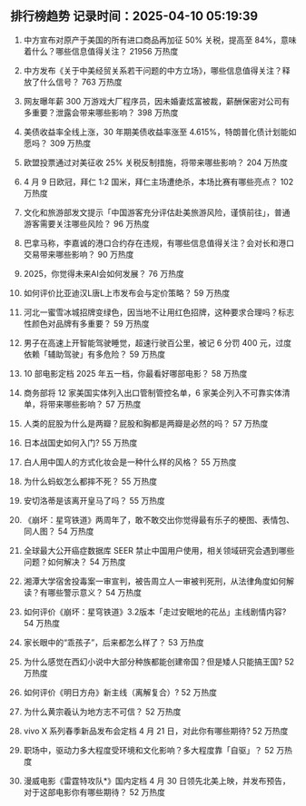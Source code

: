 
## 排行榜趋势 记录时间：2025-04-10 05:19:39
  
  1. 中方宣布对原产于美国的所有进口商品再加征 50% 关税，提高至 84%，意味着什么？哪些信息值得关注？ 21956 万热度
    
  2. 中方发布《关于中美经贸关系若干问题的中方立场》，哪些信息值得关注？释放了什么信号？ 763 万热度
    
  3. 网友曝年薪 300 万游戏大厂程序员，因未婚妻炫富被裁，薪酬保密对公司有多重要？泄露会带来哪些影响？ 398 万热度
    
  4. 美债收益率全线上涨，30 年期美债收益率涨至 4.615%，特朗普化债计划能如愿吗？ 309 万热度
    
  5. 欧盟投票通过对美征收 25% 关税反制措施，将带来哪些影响？ 204 万热度
    
  6. 4 月 9 日欧冠，拜仁 1:2 国米，拜仁主场遭绝杀，本场比赛有哪些亮点？ 102 万热度
    
  7. 文化和旅游部发文提示「中国游客充分评估赴美旅游风险，谨慎前往」，普通游客需要关注哪些风险？ 96 万热度
    
  8. 巴拿马称，李嘉诚的港口合约存在违规，有哪些信息值得关注？会对长和港口交易带来哪些影响？ 90 万热度
    
  9. 2025，你觉得未来AI会如何发展？ 76 万热度
    
  10. 如何评价比亚迪汉L唐L上市发布会与定价策略？ 59 万热度
    
  11. 河北一蜜雪冰城招牌变绿色，因当地不让用红色招牌，这种要求合理吗？标志性颜色对品牌有多重要？ 59 万热度
    
  12. 男子在高速上开智能驾驶睡觉，超速行驶百公里，被记 6 分罚 400 元，过度依赖「辅助驾驶」有多危险？ 59 万热度
    
  13. 10 部电影定档 2025 年五一档，你最看好哪部电影？ 58 万热度
    
  14. 商务部将 12 家美国实体列入出口管制管控名单，6 家美企列入不可靠实体清单，将带来哪些影响？ 57 万热度
    
  15. 人类的屁股为什么是两瓣？屁股和胸都是两瓣是必然的吗？ 57 万热度
    
  16. 日本战国史如何入门? 55 万热度
    
  17. 白人用中国人的方式化妆会是一种什么样的风格？ 55 万热度
    
  18. 为什么蚂蚁怎么都摔不死？ 55 万热度
    
  19. 安切洛蒂是该离开皇马了吗？ 55 万热度
    
  20. 《崩坏：星穹铁道》两周年了，敢不敢交出你觉得最有乐子的梗图、表情包、同人图？ 54 万热度
    
  21. 全球最大公开癌症数据库 SEER 禁止中国用户使用，相关领域研究会遇到哪些问题？如何解决？ 54 万热度
    
  22. 湘潭大学宿舍投毒案一审宣判，被告周立人一审被判死刑，从法律角度如何解读？有哪些警示意义？ 54 万热度
    
  23. 如何评价《崩坏：星穹铁道》3.2版本「走过安眠地的花丛」主线剧情内容? 54 万热度
    
  24. 家长眼中的“乖孩子”，后来都怎么样了？ 53 万热度
    
  25. 为什么感觉在西幻小说中大部分种族都能创建帝国？但是矮人只能搞王国? 52 万热度
    
  26. 如何评价《明日方舟》新主线（离解复合）? 52 万热度
    
  27. 为什么黄宗羲认为地方志不可信？ 52 万热度
    
  28. vivo X 系列春季新品发布会定档 4 月 21 日，对此你有哪些期待? 52 万热度
    
  29. 职场中，驱动力多大程度受环境和文化影响？多大程度靠「自驱」？ 52 万热度
    
  30. 漫威电影《雷霆特攻队*》国内定档 4 月 30 日领先北美上映，并发布预告，对于这部电影你有哪些期待？ 52 万热度
    
